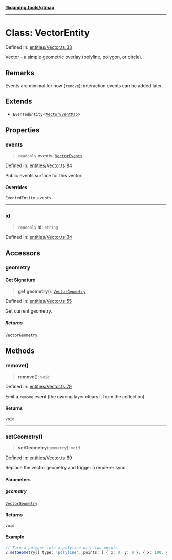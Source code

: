 [**@gaming.tools/gtmap**](README.md)

***

# Class: VectorEntity

Defined in: [entities/Vector.ts:33](https://github.com/gamingtools/gt-map/blob/158dafcef9898e0f3f71a5a95a93f4449df181ba/packages/gtmap/src/entities/Vector.ts#L33)

Vector - a simple geometric overlay (polyline, polygon, or circle).

## Remarks

Events are minimal for now (`remove`); interaction events can be added later.

## Extends

- `EventedEntity`\<[`VectorEventMap`](Interface.VectorEventMap.md)\>

## Properties

### events

> `readonly` **events**: [`VectorEvents`](Interface.VectorEvents.md)

Defined in: [entities/Vector.ts:84](https://github.com/gamingtools/gt-map/blob/158dafcef9898e0f3f71a5a95a93f4449df181ba/packages/gtmap/src/entities/Vector.ts#L84)

Public events surface for this vector.

#### Overrides

`EventedEntity.events`

***

### id

> `readonly` **id**: `string`

Defined in: [entities/Vector.ts:34](https://github.com/gamingtools/gt-map/blob/158dafcef9898e0f3f71a5a95a93f4449df181ba/packages/gtmap/src/entities/Vector.ts#L34)

## Accessors

### geometry

#### Get Signature

> **get** **geometry**(): [`VectorGeometry`](TypeAlias.VectorGeometry.md)

Defined in: [entities/Vector.ts:55](https://github.com/gamingtools/gt-map/blob/158dafcef9898e0f3f71a5a95a93f4449df181ba/packages/gtmap/src/entities/Vector.ts#L55)

Get current geometry.

##### Returns

[`VectorGeometry`](TypeAlias.VectorGeometry.md)

## Methods

### remove()

> **remove**(): `void`

Defined in: [entities/Vector.ts:79](https://github.com/gamingtools/gt-map/blob/158dafcef9898e0f3f71a5a95a93f4449df181ba/packages/gtmap/src/entities/Vector.ts#L79)

Emit a `remove` event (the owning layer clears it from the collection).

#### Returns

`void`

***

### setGeometry()

> **setGeometry**(`geometry`): `void`

Defined in: [entities/Vector.ts:69](https://github.com/gamingtools/gt-map/blob/158dafcef9898e0f3f71a5a95a93f4449df181ba/packages/gtmap/src/entities/Vector.ts#L69)

Replace the vector geometry and trigger a renderer sync.

#### Parameters

##### geometry

[`VectorGeometry`](TypeAlias.VectorGeometry.md)

#### Returns

`void`

#### Example

```ts
// Turn a polygon into a polyline with two points
v.setGeometry({ type: 'polyline', points: [ { x: 0, y: 0 }, { x: 100, y: 50 } ] });
```
